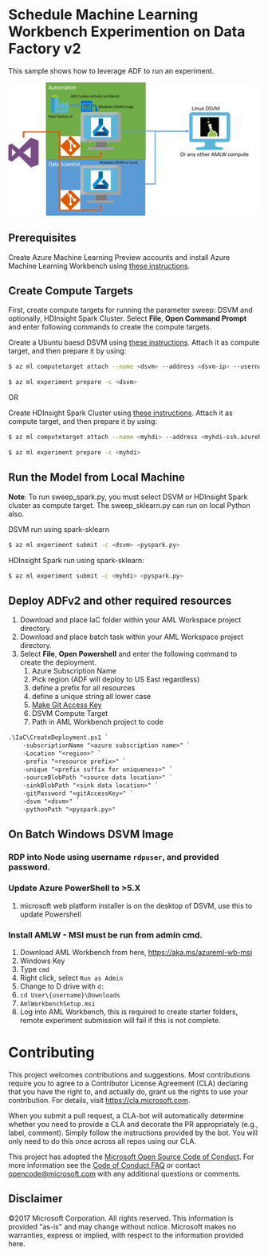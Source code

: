 # Schedule Machine Learning Workbench Experimention on Data Factory v2

This sample shows how to leverage ADF to run an experiment. 

![](./AMLWwADF.png)

## Prerequisites
Create Azure Machine Learning Preview accounts and install Azure Machine Learning Workbench using [these instructions](https://docs.microsoft.com/en-us/azure/machine-learning/preview/quickstart-installation).

## Create Compute Targets

First, create compute targets for running the parameter sweep: DSVM and optionally, HDInsight Spark Cluster. Select **File**, **Open Command Prompt** and enter following commands to create the compute targets.

Create a Ubuntu baesd DSVM using [these instructions](https://docs.microsoft.com/en-us/azure/machine-learning/data-science-virtual-machine/dsvm-ubuntu-intro#create-your-data-science-virtual-machine-for-linux). Attach it as compute target, and then prepare it by using:

```bash
$ az ml computetarget attach --name <dsvm> --address <dsvm-ip> --username <sshusername> --password <sshpwd> --type remotedocker
```

```bash
$ az ml experiment prepare -c <dsvm>
```

OR

Create HDInsight Spark Cluster using [these instructions](https://docs.microsoft.com/en-us/azure/hdinsight/hdinsight-apache-spark-jupyter-spark-sql). Attach it as compute target, and then prepare it by using:

```bash
$ az ml computetarget attach --name <myhdi> --address <myhdi-ssh.azurehdinsight.net> --username <sshusername> --password <sshpwd> --type cluster
```

```bash
$ az ml experiment prepare -c <myhdi>
```


## Run the Model from Local Machine

**Note**: To run sweep_spark.py, you must select DSVM or HDInsight Spark cluster as compute target. The sweep_sklearn.py can run on local Python also.


DSVM run using spark-sklearn

```bash
$ az ml experiment submit -c <dsvm> <pyspark.py>
```

HDInsight Spark run using spark-sklearn:

```bash
$ az ml experiment submit -c <myhdi> <pyspark.py>
```

## Deploy ADFv2 and other required resources

1. Download and place IaC folder within your AML Workspace project directory.
1. Download and place batch task within your AML Workspace project directory.
1. Select **File**, **Open Powershell** and enter the following command to create the deployment.
    1. Azure Subscription Name
    1. Pick region (ADF will deploy to US East regardless)    
    1. define a prefix for all resources
    1. define a unique string all lower case
    1. [Make Git Access Key](https://docs.microsoft.com/en-us/vsts/accounts/use-personal-access-tokens-to-authenticate)
    1. DSVM Compute Target
    1. Path in AML Workbench project to code
    
```
.\IaC\CreateDeployment.ps1 `
    -subscriptionName "<azure subscription name>" `
    -Location "<region>" `
    -prefix "<resource prefix>" `
    -unique "<prefix suffix for uniqueness>" `
    -sourceBlobPath "<source data location>" `
    -sinkBlobPath "<sink data location>" `
    -gitPassword "<gitAccessKey>" `    
    -dsvm "<dsvm>" `
    -pythonPath "<pyspark.py>"
```

## On Batch Windows DSVM Image
### RDP into Node using username `rdpuser`, and provided password. 

### Update Azure PowerShell to >5.X
1. microsoft web platform installer is on the desktop of DSVM, use this to update Powershell

### Install AMLW - MSI must be run from admin cmd.

1. Download AML Workbench from here, https://aka.ms/azureml-wb-msi
1. Windows Key
1. Type `cmd`
1. Right click, select `Run as Admin`
1. Change to D drive with `d:`
1. `cd User\{username}\Downloads`
1. `AmlWorkbenchSetup.msi`
1. Log into AML Workbench, this is required to create starter folders, remote experiment submission will fail if this is not complete.

# Contributing

This project welcomes contributions and suggestions.  Most contributions require you to agree to a
Contributor License Agreement (CLA) declaring that you have the right to, and actually do, grant us
the rights to use your contribution. For details, visit https://cla.microsoft.com.

When you submit a pull request, a CLA-bot will automatically determine whether you need to provide
a CLA and decorate the PR appropriately (e.g., label, comment). Simply follow the instructions
provided by the bot. You will only need to do this once across all repos using our CLA.

This project has adopted the [Microsoft Open Source Code of Conduct](https://opensource.microsoft.com/codeofconduct/).
For more information see the [Code of Conduct FAQ](https://opensource.microsoft.com/codeofconduct/faq/) or
contact [opencode@microsoft.com](mailto:opencode@microsoft.com) with any additional questions or comments.


## Disclaimer
©2017 Microsoft Corporation. All rights reserved. This information is provided "as-is" and may change without notice. Microsoft makes no warranties, express or implied, with respect to the information provided here.
